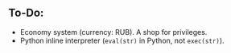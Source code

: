 ## To-Do:
* Economy system (currency: RUB). A shop for privileges.
* Python inline interpreter (`eval(str)` in Python, not `exec(str)`).
